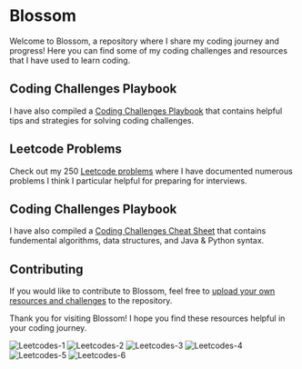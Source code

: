 # Blossom

Welcome to Blossom, a repository where I share my coding journey and progress! Here you can find some of my coding challenges and resources that I have used to learn coding.

## Coding Challenges Playbook

I have also compiled a [Coding Challenges Playbook](https://github.com/JosephBorodach/Blossom/blob/main/Coding.Challenges.Playbook.pdf) that contains helpful tips and strategies for solving coding challenges.

## Leetcode Problems

Check out my 250 [Leetcode problems](https://github.com/JosephBorodach/Blossom/blob/main/Leetcodes.pdf) where I have documented numerous problems I think I particular helpful for preparing for interviews.

## Coding Challenges Playbook

I have also compiled a [Coding Challenges Cheat Sheet](https://github.com/JosephBorodach/Blossom/blob/main/Coding%20Challenge%20Cheat%20Sheet.pdf) that contains fundemental algorithms, data structures, and Java & Python syntax.

## Contributing

If you would like to contribute to Blossom, feel free to [upload your own resources and challenges](https://github.com/JosephBorodach/Blossom/upload) to the repository.

Thank you for visiting Blossom! I hope you find these resources helpful in your coding journey.

![Leetcodes-1](https://user-images.githubusercontent.com/95253429/235379326-91101c6a-d187-49e8-b2c0-47ba8d3a7cd4.jpg)
![Leetcodes-2](https://user-images.githubusercontent.com/95253429/235379327-c1834404-6af2-419c-a6b2-2b718260143d.jpg)
![Leetcodes-3](https://user-images.githubusercontent.com/95253429/235379330-a95b7b30-b0f0-4c99-ad1d-13b8dcf05b42.jpg)
![Leetcodes-4](https://user-images.githubusercontent.com/95253429/235379332-75170d4a-fa67-4f03-80d9-f864d0055573.jpg)
![Leetcodes-5](https://user-images.githubusercontent.com/95253429/235379336-dda53f8e-4cb0-43b5-8e84-da4f888c3c2f.jpg)
![Leetcodes-6](https://user-images.githubusercontent.com/95253429/235379339-af1ea2cd-50a8-4880-ab5b-537485023b05.jpg)
